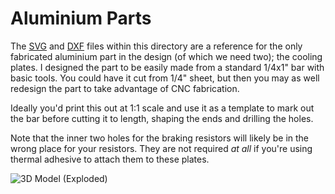 # Aluminium Parts
The [SVG](/Parts/Aluminium/SVG) and [DXF](/Parts/Aluminium/DXF) files within this directory are a reference for the only fabricated aluminium part in the design (of which we need two); the cooling plates. I designed the part to be easily made from a standard 1/4x1" bar with basic tools. You could have it cut from 1/4" sheet, but then you may as well redesign the part to take advantage of CNC fabrication.

Ideally you'd print this out at 1:1 scale and use it as a template to mark out the bar before cutting it to length, shaping the ends and drilling the holes.

Note that the inner two holes for the braking resistors will likely be in the wrong place for your resistors. They are not required _at all_ if you're using thermal adhesive to attach them to these plates.

![3D Model (Exploded)](https://github.com/user-attachments/assets/b7757561-fb88-4138-bf5a-786923bcc3ef)
